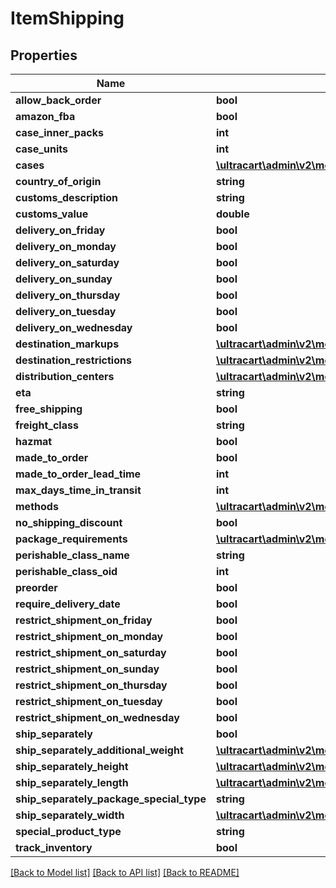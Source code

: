 # ItemShipping

## Properties
Name | Type | Description | Notes
------------ | ------------- | ------------- | -------------
**allow_back_order** | **bool** |  | [optional] 
**amazon_fba** | **bool** |  | [optional] 
**case_inner_packs** | **int** |  | [optional] 
**case_units** | **int** |  | [optional] 
**cases** | [**\ultracart\admin\v2\models\ItemShippingCase[]**](ItemShippingCase.md) |  | [optional] 
**country_of_origin** | **string** |  | [optional] 
**customs_description** | **string** |  | [optional] 
**customs_value** | **double** |  | [optional] 
**delivery_on_friday** | **bool** |  | [optional] 
**delivery_on_monday** | **bool** |  | [optional] 
**delivery_on_saturday** | **bool** |  | [optional] 
**delivery_on_sunday** | **bool** |  | [optional] 
**delivery_on_thursday** | **bool** |  | [optional] 
**delivery_on_tuesday** | **bool** |  | [optional] 
**delivery_on_wednesday** | **bool** |  | [optional] 
**destination_markups** | [**\ultracart\admin\v2\models\ItemShippingDestinationMarkup[]**](ItemShippingDestinationMarkup.md) |  | [optional] 
**destination_restrictions** | [**\ultracart\admin\v2\models\ItemShippingDestinationRestriction[]**](ItemShippingDestinationRestriction.md) |  | [optional] 
**distribution_centers** | [**\ultracart\admin\v2\models\ItemShippingDistributionCenter[]**](ItemShippingDistributionCenter.md) |  | [optional] 
**eta** | **string** |  | [optional] 
**free_shipping** | **bool** |  | [optional] 
**freight_class** | **string** |  | [optional] 
**hazmat** | **bool** |  | [optional] 
**made_to_order** | **bool** |  | [optional] 
**made_to_order_lead_time** | **int** |  | [optional] 
**max_days_time_in_transit** | **int** |  | [optional] 
**methods** | [**\ultracart\admin\v2\models\ItemShippingMethod[]**](ItemShippingMethod.md) |  | [optional] 
**no_shipping_discount** | **bool** |  | [optional] 
**package_requirements** | [**\ultracart\admin\v2\models\ItemShippingPackageRequirement[]**](ItemShippingPackageRequirement.md) |  | [optional] 
**perishable_class_name** | **string** |  | [optional] 
**perishable_class_oid** | **int** |  | [optional] 
**preorder** | **bool** |  | [optional] 
**require_delivery_date** | **bool** |  | [optional] 
**restrict_shipment_on_friday** | **bool** |  | [optional] 
**restrict_shipment_on_monday** | **bool** |  | [optional] 
**restrict_shipment_on_saturday** | **bool** |  | [optional] 
**restrict_shipment_on_sunday** | **bool** |  | [optional] 
**restrict_shipment_on_thursday** | **bool** |  | [optional] 
**restrict_shipment_on_tuesday** | **bool** |  | [optional] 
**restrict_shipment_on_wednesday** | **bool** |  | [optional] 
**ship_separately** | **bool** |  | [optional] 
**ship_separately_additional_weight** | [**\ultracart\admin\v2\models\Weight**](Weight.md) |  | [optional] 
**ship_separately_height** | [**\ultracart\admin\v2\models\Distance**](Distance.md) |  | [optional] 
**ship_separately_length** | [**\ultracart\admin\v2\models\Distance**](Distance.md) |  | [optional] 
**ship_separately_package_special_type** | **string** |  | [optional] 
**ship_separately_width** | [**\ultracart\admin\v2\models\Distance**](Distance.md) |  | [optional] 
**special_product_type** | **string** |  | [optional] 
**track_inventory** | **bool** |  | [optional] 

[[Back to Model list]](../README.md#documentation-for-models) [[Back to API list]](../README.md#documentation-for-api-endpoints) [[Back to README]](../README.md)


